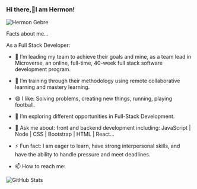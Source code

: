 ### Hi there,👋I am Hermon!



![Hermon Gebre](https://user-images.githubusercontent.com/113925955/221858414-dfdb6b63-f372-41a5-9020-4fbe3829cedf.png)



Facts about me…

As a Full Stack Developer:

- 🔭 I’m leading my team to achieve their goals and mine, as a team lead in Microverse, an online, full-time, 40-week full stack software development program.
- 🌱 I’m training through their methodology using remote collaborative learning and mastery learning.
- 😄 I like: Solving problems, creating new things, running, playing football.
- 🤔 I’m exploring different opportunities in Full-Stack Development.
- 💬 Ask me about: front and backend development including: JavaScript | Node | CSS | Bootstrap | HTML | React...

- ⚡ Fun fact: I am eager to learn, have strong interpersonal skills, and have the ability to handle pressure and meet deadlines.

- 📫 How to reach me: 



![GitHub Stats](https://github-readme-stats.vercel.app/api?username=HERMON-1995&theme=radical)
